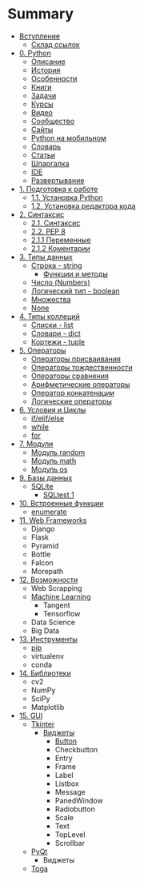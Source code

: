 # Summary

* [Вступление](README.md)
  * [Склад ссылок](skladmusor.md)
* [0. Python](python.md)
  * [Описание](python/opisanie.md)
  * [История](python/istoriya.md)
  * [Особенности](python/osobennosti.md)
  * [Книги](python/knigi.md)
  * [Задачи](python/zadachi.md)
  * [Курсы](python/kursi.md)
  * [Видео](python/video.md)
  * [Сообщество](python/soobschestvo.md)
  * [Сайты](python/saiti.md)
  * [Python на мобильном](python/python-na-mobilnom-ustroistve.md)
  * [Словарь](python/slovar.md)
  * [Статьи](python/stati.md)
  * [Шпаргалка](python/shpargalka.md)
  * [IDE](python/idie.md)
  * [Развертывание](python/razvertivanie.md)
* [1. Подготовка к работе](chapter1.md)
  * [1.1. Установка Python](chapter1/ustanovka-python.md)
  * [1.2. Установка редактора кода](chapter1/12-ustanovka-redaktora-koda.md)
* [2. Синтаксис](yfdfwerwer.md)
  * [2.1. Синтаксис](yfdfwerwer/sintaksis.md)
  * [2.2. PEP 8](yfdfwerwer/pep-8.md)
  * [2.1.1 Переменные](yfdfwerwer/sintaksis/peremennie.md)
  * [2.1.2 Коментарии](yfdfwerwer/sintaksis/komentarii.md)
* [3. Типы данных](tipi-dannih.md)
  * [Строка - string](tipi-dannih/stroka-strings-str.md)
    * [Функции и методы](tipi-dannih/stroka-strings-str/funktsii-i-metodi.md)
  * [Число \(Numbers\)](tipi-dannih/chislo-numbers-int.md)
  * [Логический тип - boolean](tipi-dannih/logicheskii-tip-booltruefalse.md)
  * [Множества](tipi-dannih/mnozhestva.md)
  * [None](tipi-dannih/nonetype.md)
* [4. Типы коллеций](tipi-kolletsii.md)
  * [Списки - list](tipi-dannih/spiski-list.md)
  * [Словари - dict](tipi-dannih/slovari.md)
  * [Кортежи - tuple](tipi-dannih/kortezhi.md)
* [5. Операторы](operatori.md)
  * [Операторы присваивания](operatori/operatori-prisvaivaniya.md)
  * [Операторы тождественности](operatori/operatori-tozhdestvennosti.md)
  * [Операторы сравнения](operatori/operatori-sravneniya.md)
  * [Арифметические операторы](operatori/arifmeticheskie-operatori.md)
  * [Оператор конкатенации](operatori/operator-konkatenatsii.md)
  * [Логические операторы](operatori/logicheskie-operatori.md)
* [6. Условия и Циклы](tsikli.md)
  * [if/elif/else](tsikli/ifelifelse.md)
  * [while](tsikli/while.md)
  * [for](tsikli/for.md)
* [7. Модули](moduli.md)
  * [Модуль random](moduli/modul-random.md)
  * [Модуль math](moduli/modul-math.md)
  * [Модуль os](moduli/module-os.md)
* [9. Базы данных](bazi-dannih.md)
  * [SQLite](bazi-dannih/sqlite.md)
    * [SQLtest 1 ](bazi-dannih/sqlite/sqltest-1.md)
* [10. Встроенные функции](vstroennie-funktsii.md)
  * [enumerate](vstroennie-funktsii/enumerate.md)
* [11. Web Frameworks](frameworks.md)
  * Django
  * Flask
  * Pyramid
  * Bottle
  * Falcon
  * Morepath
* [12. Возможности](vozmozhnosti.md)
  * Web Scrapping
  * [Machine Learning](vozmozhnosti/machine-learning.md)
    * Tangent
    * Tensorflow
  * Data Science
  * Big Data
* [13. Инструменты](instrumenti.md)
  * [pip](instrumenti/pip.md)
  * virtualenv
  * conda
* [14. Библиотеки](biblioteki.md)
  * cv2
  * NumPy
  * SciPy
  * Matplotlib
* [15. GUI](gui.md)
  * [Tkinter](gui/tkinter.md)
    * [Виджеты](gui/tkinter/vidzheti.md)
      * [Button](gui/tkinter/vidzheti/button.md)
      * Checkbutton
      * Entry
      * Frame
      * Label
      * Listbox
      * Message
      * PanedWindow
      * Radiobutton
      * Scale
      * Text
      * TopLevel
      * Scrollbar
  * [PyQt](gui/pyqt.md)
    * Виджеты
  * [Toga](gui/toga.md)

